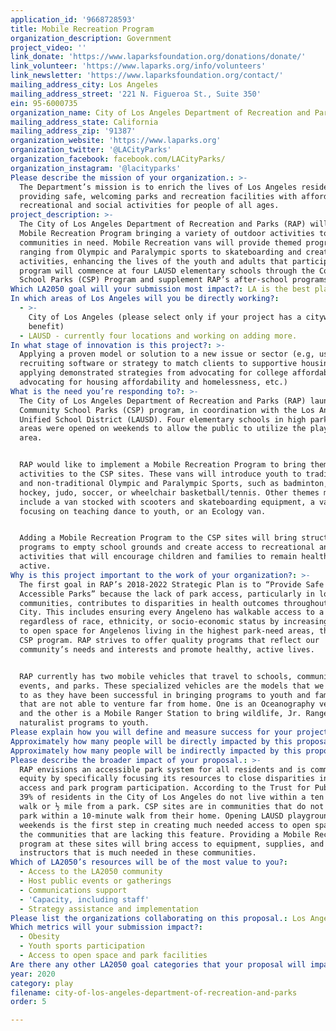 ```yaml
---
application_id: '9668728593'
title: Mobile Recreation Program
organization_description: Government
project_video: ''
link_donate: 'https://www.laparksfoundation.org/donations/donate/'
link_volunteer: 'https://www.laparks.org/info/volunteers'
link_newsletter: 'https://www.laparksfoundation.org/contact/'
mailing_address_city: Los Angeles
mailing_address_street: '221 N. Figueroa St., Suite 350'
ein: 95-6000735
organization_name: City of Los Angeles Department of Recreation and Parks
mailing_address_state: California
mailing_address_zip: '91387'
organization_website: 'https://www.laparks.org'
organization_twitter: '@LACityParks'
organization_facebook: facebook.com/LACityParks/
organization_instagram: '@lacityparks'
Please describe the mission of your organization.: >-
  The Department’s mission is to enrich the lives of Los Angeles residents by
  providing safe, welcoming parks and recreation facilities with affordable
  recreational and social activities for people of all ages.
project_description: >-
  The City of Los Angeles Department of Recreation and Parks (RAP) will launch a
  Mobile Recreation Program bringing a variety of outdoor activities to
  communities in need. Mobile Recreation vans will provide themed programs
  ranging from Olympic and Paralympic sports to skateboarding and creative
  activities, enhancing the lives of the youth and adults that participate. The
  program will commence at four LAUSD elementary schools through the Community
  School Parks (CSP) Program and supplement RAP’s after-school programs.
Which LA2050 goal will your submission most impact?: LA is the best place to PLAY
In which areas of Los Angeles will you be directly working?:
  - >-
    City of Los Angeles (please select only if your project has a citywide
    benefit)
  - LAUSD - currently four locations and working on adding more.
In what stage of innovation is this project?: >-
  Applying a proven model or solution to a new issue or sector (e.g, using a job
  recruiting software or strategy to match clients to supportive housing sites,
  applying demonstrated strategies from advocating for college affordability to
  advocating for housing affordability and homelessness, etc.)
What is the need you’re responding to?: >-
  The City of Los Angeles Department of Recreation and Parks (RAP) launched a
  Community School Parks (CSP) program, in coordination with the Los Angeles
  Unified School District (LAUSD). Four elementary schools in high park need
  areas were opened on weekends to allow the public to utilize the playground
  area. 


  RAP would like to implement a Mobile Recreation Program to bring themed
  activities to the CSP sites. These vans will introduce youth to traditional
  and non-traditional Olympic and Paralympic Sports, such as badminton, field
  hockey, judo, soccer, or wheelchair basketball/tennis. Other themes may
  include a van stocked with scooters and skateboarding equipment, a van
  focusing on teaching dance to youth, or an Ecology van. 


  Adding a Mobile Recreation Program to the CSP sites will bring structured
  programs to empty school grounds and create access to recreational and social
  activities that will encourage children and families to remain healthy and
  active.
Why is this project important to the work of your organization?: >-
  The first goal in RAP’s 2018-2022 Strategic Plan is to “Provide Safe and
  Accessible Parks” because the lack of park access, particularly in low-income
  communities, contributes to disparities in health outcomes throughout the
  City. This includes ensuring every Angeleno has walkable access to a park
  regardless of race, ethnicity, or socio-economic status by increasing access
  to open space for Angelenos living in the highest park-need areas, through the
  CSP program. RAP strives to offer quality programs that reflect our
  community’s needs and interests and promote healthy, active lives. 


  RAP currently has two mobile vehicles that travel to schools, community
  events, and parks. These specialized vehicles are the models that we can refer
  to as they have been successful in bringing programs to youth and families
  that are not able to venture far from home. One is an Oceanography vehicle,
  and the other is a Mobile Ranger Station to bring wildlife, Jr. Ranger, and
  naturalist programs to youth.
Please explain how you will define and measure success for your project.: "Success for the Mobile Recreation Program will be defined by the increase in attendance and repeat participation at the current CSP sites, as well as healthy active youth.  Success can be measured by comparing attendance currently at CSP sites with days that the Mobile Recreation vehicle is on site.  Attendance will be monitored by the Mobile Recreation staff for each site and date they visit by tracking the number of people, gender, and whether they are youth or adults.  Dedicated staff will rotate between sites on weekends to monitor the Mobile Recreation Program and visually assess the amount of attendance, interaction, and the success of the program, as well as get feedback from people in attendance.  \t\n\nThe popularity of the program can also be measured by the addition of new CSP sites, which will provide more access to open space and recreational activities.  The success of this program will assist in illustrating the importance and need to continue to utilize open space at schools throughout the city, as well as the benefits of greening schoolyards.\n\nRAP’s Strategic Plan 2018-2022 goal to Provide Safe and Accessible Parks includes a metric to increase access to playgrounds and open space for 200,000 Angelenos living in the highest park-need areas, through the CSP program. Success of the Mobile Recreation Program will encourage additional LAUSD schools to join the CSP program, which will advance RAP’s 10-Minute Walk goals."
Approximately how many people will be directly impacted by this proposal?: '1000'
Approximately how many people will be indirectly impacted by this proposal?: '5000'
Please describe the broader impact of your proposal.: >-
  RAP envisions an accessible park system for all residents and is committed to
  equity by specifically focusing its resources to close disparities in park
  access and park program participation. According to the Trust for Public Land,
  39% of residents in the City of Los Angeles do not live within a ten minute
  walk or ½ mile from a park. CSP sites are in communities that do not have a
  park within a 10-minute walk from their home. Opening LAUSD playgrounds on
  weekends is the first step in creating much needed access to open spaces in
  the communities that are lacking this feature. Providing a Mobile Recreation
  program at these sites will bring access to equipment, supplies, and
  instructors that is much needed in these communities.
Which of LA2050’s resources will be of the most value to you?:
  - Access to the LA2050 community
  - Host public events or gatherings
  - Communications support
  - 'Capacity, including staff'
  - Strategy assistance and implementation
Please list the organizations collaborating on this proposal.: Los Angeles Unified School District
Which metrics will your submission impact?:
  - Obesity
  - Youth sports participation
  - Access to open space and park facilities
Are there any other LA2050 goal categories that your proposal will impact?: []
year: 2020
category: play
filename: city-of-los-angeles-department-of-recreation-and-parks
order: 5

---
```

